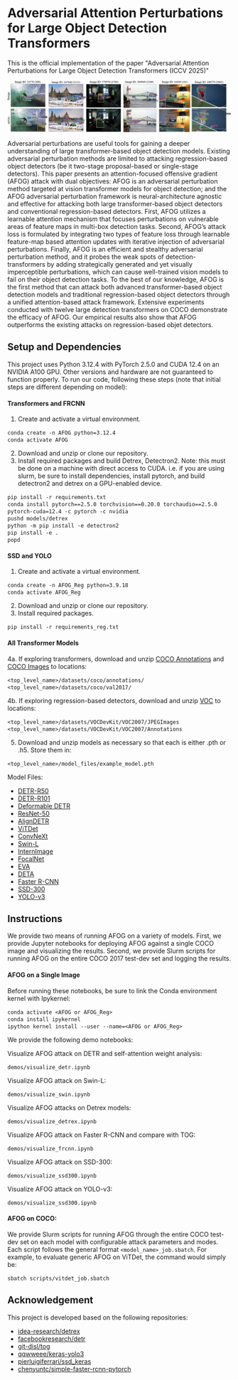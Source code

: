 # Adversarial Attention Perturbations for Large Object Detection Transformers

This is the official implementation of the paper "Adversarial Attention Perturbations for Large Object Detection Transformers (ICCV 2025)"

![](assets/examples.png)

Adversarial perturbations are useful tools for gaining a deeper understanding of large transformer-based object detection models. Existing adversarial perturbation methods are limited to attacking regression-based object detectors (be it two-stage proposal-based or single-stage detectors). This paper presents an attention-focused offensive gradient (AFOG) attack with dual objectives: AFOG is an adversarial perturbation method targeted at vision transformer models for object detection; and the AFOG adversarial perturbation framework is neural-architecture agnostic and effective for attacking both large transformer-based object detectors and conventional regression-based detectors. First, AFOG utilizes a learnable attention mechanism that focuses perturbations on vulnerable areas of feature maps in multi-box detection tasks. Second, AFOG’s attack loss is formulated by integrating two types of feature loss through learnable feature-map based attention updates with iterative injection of adversarial perturbations. Finally, AFOG is an efficient and stealthy adversarial perturbation method, and it probes the weak spots of detection-transformers by adding strategically generated and yet visually imperceptible perturbations, which can cause well-trained vision models to fail on their object detection tasks. To the best of our knowledge, AFOG is the first method that can attack both advanced transformer-based object detection models and traditional regression-based object detectors through a unified attention-based attack framework. Extensive experiments conducted with twelve large detection transformers on COCO demonstrate the efficacy of AFOG. Our empirical results also show that AFOG outperforms the existing attacks on regression-based objet detectors.

## Setup and Dependencies
This project uses Python 3.12.4 with PyTorch 2.5.0 and CUDA 12.4 on an NVIDIA A100 GPU. Other versions and hardware are not guaranteed to function properly. To run our code, following these steps (note that initial steps are different depending on model):

#### Transformers and FRCNN

1. Create and activate a virtual environment.
```
conda create -n AFOG python=3.12.4
conda activate AFOG
```
2. Download and unzip or clone our repository.
3. Install required packages and build Detrex, Detectron2. Note: this must be done on a machine with direct access to CUDA. i.e. if you are using slurm, be sure to install dependencies, install pytorch, and build detectron2 and detrex on a GPU-enabled device. 
```
pip install -r requirements.txt
conda install pytorch==2.5.0 torchvision==0.20.0 torchaudio==2.5.0 pytorch-cuda=12.4 -c pytorch -c nvidia
pushd models/detrex
python -m pip install -e detectron2
pip install -e .
popd
```

#### SSD and YOLO

1. Create and activate a virtual environment.
```
conda create -n AFOG_Reg python=3.9.18
conda activate AFOG_Reg
```
2. Download and unzip or clone our repository.
3. Install required packages.
```
pip install -r requirements_reg.txt
```

#### All Transformer Models
4a. If exploring transformers, download and unzip [COCO Annotations](http://images.cocodataset.org/annotations/annotations_trainval2017.zip) and [COCO Images](http://images.cocodataset.org/zips/val2017.zip) to locations:
```
<top_level_name>/datasets/coco/annotations/
<top_level_name>/datasets/coco/val2017/
```

4b. If exploring regression-based detectors, download and unzip [VOC](http://host.robots.ox.ac.uk/pascal/VOC/voc2007/VOCtest_06-Nov-2007.tar) to locations:

```
<top_level_name>/datasets/VOCDevKit/VOC2007/JPEGImages
<top_level_name>/datasets/VOCDevKit/VOC2007/Annotations
```

5. Download and unzip models as necessary so that each is either .pth or .h5. Store them in:
```
<top_level_name>/model_files/example_model.pth
```

Model Files:
* [DETR-R50](https://dl.fbaipublicfiles.com/detr/detr-r50-e632da11.pth)
* [DETR-R101](https://dl.fbaipublicfiles.com/detr/detr-r101-2c7b67e5.pth)
* [Deformable DETR](https://drive.google.com/file/d/1nDWZWHuRwtwGden77NLM9JoWe-YisJnA/view?usp=sharing)
* [ResNet-50](https://github.com/IDEA-Research/detrex-storage/releases/download/v0.2.0/dino_r50_4scale_12ep_49_2AP.pth)
* [AlignDETR](https://drive.google.com/file/d/1zQYe78fDdCmK3nwbAWYLvGCdQCFsTqoX/view?usp=share_link)
* [ViTDet](https://github.com/IDEA-Research/detrex-storage/releases/download/v0.2.1/dino_vitdet_base_4scale_50ep.pth)
* [ConvNeXt](https://github.com/IDEA-Research/detrex-storage/releases/download/v0.4.0/dino_convnext_large_384_4scale_12ep.pth)
* [Swin-L](https://drive.google.com/drive/folders/1qD5m1NmK0kjE5hh-G17XUX751WsEG-h_?usp=sharing)
* [InternImage](https://github.com/IDEA-Research/detrex-storage/releases/download/v0.4.0/dino_internimage_large_4scale_12ep.pth)
* [FocalNet](https://github.com/IDEA-Research/detrex-storage/releases/download/v0.2.1/dino_focalnet_large_lrf_384_fl4_5scale_12ep.pth)
* [EVA](https://huggingface.co/IDEA-CVR/DINO-EVA/resolve/main/dino_eva_01_o365_finetune_1280_lsj_augmentation_4scale_12ep.pth)
* [DETA](https://github.com/IDEA-Research/detrex-storage/releases/download/v0.3.0/converted_deta_swin_o365_finetune.pth)
* [Faster R-CNN](https://github.com/git-disl/TOG/releases/download/pm-v1.0/FRCNN.pth)
* [SSD-300](https://github.com/git-disl/TOG/releases/download/pm-v1.0/SSD300.h5)
* [YOLO-v3](https://github.com/git-disl/TOG/releases/download/pm-v1.0/YOLOv3_Darknet53.h5)


## Instructions
We provide two means of running AFOG on a variety of models. First, we provide Jupyter notebooks for deploying AFOG against a single COCO image and visualizing the results. Second, we provide Slurm scripts for running AFOG on the entire COCO 2017 test-dev set and logging the results.

#### AFOG on a Single Image
Before running these notebooks, be sure to link the Conda environment kernel with Ipykernel:

```
conda activate <AFOG or AFOG_Reg>
conda install ipykernel                                    
ipython kernel install --user --name=<AFOG or AFOG_Reg>
```

We provide the following demo notebooks:

Visualize AFOG attack on DETR and self-attention weight analysis:
```
demos/visualize_detr.ipynb
```
Visualize AFOG attack on Swin-L:
```
demos/visualize_swin.ipynb
```
Visualize AFOG attacks on Detrex models:
```
demos/visualize_detrex.ipynb
```
Visualize AFOG attack on Faster R-CNN and compare with TOG:
```
demos/visualize_frcnn.ipynb
```
Visualize AFOG attack on SSD-300:
```
demos/visualize_ssd300.ipynb
```
Visualize AFOG attack on YOLO-v3:
```
demos/visualize_ssd300.ipynb
```

#### AFOG on COCO:
We provide Slurm scripts for running AFOG through the entire COCO test-dev set on each model with configurable attack parameters and modes. Each script follows the general format `<model_name>_job.sbatch`. For example, to evaluate generic AFOG on ViTDet, the command would simply be:
```
sbatch scripts/vitdet_job.sbatch
```


## Acknowledgement
This project is developed based on the following repositories:
* [idea-research/detrex](https://github.com/IDEA-Research/detrex/tree/main?tab=readme-ov-file)
* [facebookresearch/detr](https://github.com/facebookresearch/detr)
* [git-disl/tog](https://github.com/git-disl/TOG/tree/master)
* [qqwweee/keras-yolo3](https://github.com/qqwweee/keras-yolo3)
* [pierluigiferrari/ssd_keras](https://github.com/pierluigiferrari/ssd_keras)
* [chenyuntc/simple-faster-rcnn-pytorch](https://github.com/chenyuntc/simple-faster-rcnn-pytorch)

